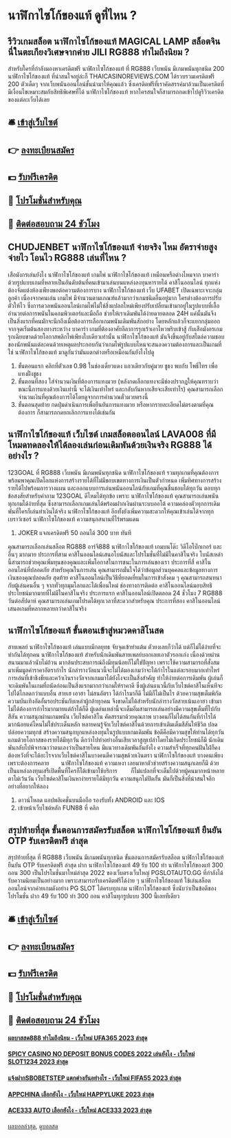 # นาฬิกาไซโก้ของแท้ ดูที่ไหน ?
## รีวิวเกมสล็อต นาฬิกาไซโก้ของแท้ MAGICAL LAMP สล็อตจินนี่ในตะเกียงวิเศษจากค่าย JILI RG888 ทำไมถึงนิยม ?
สำหรับใครที่กำลังมองหาเครดิตฟรี นาฬิกาไซโก้ของแท้ ที่ RG888 เว็บพนัน มีเกมพนันทุกชนิด 200 นาฬิกาไซโก้ของแท้ ที่น่าสนใจอยู่ล่ะก็ THAICASINOREVIEWS.COM ได้รวบรวมเครดิตฟรี 200 ตัวเด็ดๆ จากเว็บพนันออนไลน์ชั้นนำมาให้คุณแล้ว ซึ่งเครดิตฟรีที่เราคัดสรรค์มาล้วนเป็นเครดิตที่มีเงื่อนไขเหมาะสมกับสิทธิพิเศษที่ได้ นาฬิกาไซโก้ของแท้ หากใครสนใจก็สามารถกดเข้าไปดูรีวิวเครดิตของแต่ละเว็บได้เลย

## 🛎 [เข้าสู่เว็บไซต์](https://bit.ly/3SdLNi2)
## 👉 [ลงทะเบียนสมัคร](https://bit.ly/3SdLNi2)
## 💵 [รับฟรีเครดิต](https://bit.ly/3dyRKHj)
## 👑 [โปรโมชั่นสำหรับคุณ](https://bit.ly/3dyRKHj)
## 📱 [ติดต่อสอบถาม 24 ชัวโมง](https://bit.ly/3dyRKHj)

## CHUDJENBET นาฬิกาไซโก้ของแท้ จ่ายจริง ไหม อัตราจ่ายสูง จ่ายไว โอนไว RG888 เล่นที่ไหน ?
เสือมังกรเล่นยังไง นาฬิกาไซโก้ของแท้ เกมไพ่ นาฬิกาไซโก้ของแท้ เหมือนหรือต่างไหมจาก บาคาร่า ด้วยรูปแบบเกมที่หลายเป็นอันดับต้นที่คนเข้ามาเล่นบนแหล่งลงทุนหารายได้ คาสิโนออนไลน์ ทุกแห่งต้องจัดแต่งห้องเพียงพอต่อความต้องการบาง นาฬิกาไซโก้ของแท้ เว็บ UFABET เปิดเฉพาะเจาะกลุ่มลูกค้า เนื่องจากคนเล่น เกมไพ่ มีจำนวนตามเกณฑ์แล้วมากว่าเกมชนิดอื่นอยู่มาก ใครต่างต้องการปรับตัวให้ไว ซึ่งการดวลพนันออนไลน์เกมไพ่ไม่ใช่สิ่งแปลกใหม่เพียงปรับเปลี่ยนเข้ามาอยู่ในรูปแบบที่เอื้ออำนวยต่อการพนันในคอมพิวเตอร์และมือถือ ช่วยให้เราเดิมพันได้ง่ายดายตลอด 24H แค่นั้นมันจึงเป็นสิ่งแรกที่คนมักจะนึกถึงเมื่อต้องการเลือกเกมพนันเดิมพันสักอย่าง โดยหลักแล้วก็จะแยกกลุ่มออกจากจุดเริ่มต้นสองทางระหว่าง บาคาร่า เกมที่ต้องอาศัยลีลาการรุกเร้าเอาไหวพริบเข้าสู้ กับเสือมังกรเกมรุกเฉียบขาดด้วยโอกาสพลิกไพ่เพียงใบเดียวเท่านั้น นาฬิกาไซโก้ของแท้ มันจึงขึ้นอยู่กับสไตล์ความชอบของนักพนันแต่ละคนด้วยเหตุผลประกอบกันว่าเกมไพ่รูปแบบไหนจะสนองความต้องการและเป็นเกมที่ใช่ นาฬิกาไซโก้ของแท้ มาดูกันว่ามันแตกต่างหรือเหมือนกันยังไงไปดู
1. ขั้นตอนแรก คลิกที่ตัวเลข 0.98 ในช่องเดี่ยวแดง แถวเดียวกับคู่มวย ชูธง พบกับ โพธิ์ไทร เพื่อแทงฝั่งชูธง
2. ขั้นตอนที่สอง ใส่จำนวนเงินที่ต้องการแทงมวย (หลังกดเลือกแทงจะมีช่องปรากฏให้คุณทราบว่า ขณะนี้การแทงด้วยเงินเท่านี้ จะได้เงินเท่าไหร่ และกลับกันหากเสียจะเสียเท่าไร) คุณสามารถเลือกจำนวนเงินที่คุณต้องการได้โดยดูจากการคำนวณตั๋วมวยตรงนี้
3. ขั้นตอนสุดท้าย กดปุ่มดำเนินการเพื่อยืนยันการแทงมวย หรือหากรายละเอียดไม่ตรงตามที่คุณต้องการ ก็สามารถกดยกเลิกการแทงได้เช่นกัน

## นาฬิกาไซโก้ของแท้ เว็บไซต์ เกมสล็อตออนไลน์ LAVA008 ที่มีโหมดทดลองให้ได้ลองเล่นก่อนเดิมพันด้วยเงินจริง RG888 ได้อย่างไร ?
123GOAL ที่ RG888 เว็บพนัน มีเกมพนันทุกชนิด นาฬิกาไซโก้ของแท้ รวมทุกเกมที่คุณต้องการ พร้อมพาคุณเปิดโลกแห่งการสร้างรายได้ที่ไม่มีขอบเขตทางการเงินเป็นตัวกำหนด เพิ่มทิศทางการสร้างรายได้ไปพร้อมการวางแผน และออกแบบการเล่นพนันออนไลน์กับเกมที่คุณชื่นชอบได้ทุกวัน ตอบทุกข้อสงสัยสำหรับคำถาม 123GOAL ดีไหมได้ทุกข้อ เพราะ นาฬิกาไซโก้ของแท้ คุณสามารถเล่นพนันทุกเกมได้ง่ายที่สุด ซึ่งสามารถเลือกเกมเล่นได้พร้อมฝากเงินผ่านระบบออโต้ ความคล่องตัวทุกการเดิมพันที่ใครก็เล่นทำเงินได้จริง นาฬิกาไซโก้ของแท้ อีกทั้งยังเพิ่มความสะดวกให้คุณเข้าเล่นได้จากทุกเบราว์เซอร์ นาฬิกาไซโก้ของแท้ ความสนุกสนานที่ไร้พรมแดน
1. JOKER แจกเครดิตฟรี 50 ถอนได้ 300 บาท ทันที

คุณสามารถเลือกเล่นสล็อต RG888 อาร์จี888 นาฬิกาไซโก้ของแท้ เกมบนโต๊ะ วิดีโอโป๊กเกอร์ และอื่นๆ มากมาย ประการที่สาม คาสิโนออนไลน์เสนอโบนัสและโปรโมชั่นที่ไม่มีในคาสิโนจริง โบนัสเหล่านี้สามารถช่วยคุณเพิ่มทุนของคุณและเพิ่มโอกาสในการชนะในการเล่นของเรา
ประการที่สี่ คาสิโนออนไลน์ที่ปลอดภัย สำหรับคุณในการเล่น คุณสามารถมั่นใจได้ว่าข้อมูลส่วนบุคคลและข้อมูลทางการเงินของคุณปลอดภัย สุดท้าย คาสิโนออนไลน์เป็นวิธีที่ยอดเยี่ยมในการเข้าสังคม ๆ คุณสามารถสนทนากับผู้เล่นคนอื่น ๆ จากทั่วทุกมุมโลกและได้เพื่อนใหม่
ช่องทางการติดต่อ
คาสิโนออนไลน์มอบสิทธิประโยชน์มากมายที่ไม่มีในคาสิโนจริง ประการแรก คาสิโนออนไลน์เปิดตลอด 24 ชั่วโมง 7 RG888 วันต่อสัปดาห์ คุณสามารถเล่นเกมโปรดได้ทุกเวลาที่สะดวกสำหรับคุณ ประการที่สอง คาสิโนออนไลน์เสนอเกมที่หลากหลายกว่าคาสิโนจริง

## นาฬิกาไซโก้ของแท้ ขั้นตอนเข้าสู่หมวดคาสิโนสด
สายเพลย์ นาฬิกาไซโก้ของแท้ เล่นแบบมีกลยุทธ จับจุดเข้าทำแต้ม ตัวยงเลยก็ว่าได้ แต่ก็ไม่ได้ง่ายที่จะทำกันได้ทุกคน นาฬิกาไซโก้ของแท้ สำหรับนักเดิมพันสายเพลย์บอกเลยเอาตัวรอกเก่ง เนื่องด้วยผ่านสนามมาแล้วนับไม่ถ้วน มากล้นประสบการณ์ถึงมีทุนน้อยก็ไม่ใช่ปัญหา เพราะใช้ความสามารถที่สั่งสมมาเพิ่มมูลค่าราคาอัตรากำไร นักล่ารางวัลแนวนี้จะไม่ได้มองเกมว่าจะได้กำไรในแต่ละรอบมากเท่าไหร่ การเล่นที่เข้าชิงชัยและคว้าเงินรางวัลจากเกมมาได้ยังไงจะเป็นสิ่งสำคัญ ทำให้ง่ายต่อการเดิมพัน ผู้เล่นก็จะเดิมพันในเกมที่ถนัดก่อนเป็นสิ่งแรกมากกว่าเกมให้ราคาดี ซึ่งผู้เล่นแนวนี้กับเว็บไซต์คาสิโนเห็นทีจะไปได้ไกลดกว่าแบบอื่น
สายเฮ เอาฮา ไม่สนอัตรา ได้กำไรมาก็ดี ไม่มีก็ไม่เป็นไร ด้วยความสุขเต็มพิกัด ความบันเทิงอัดอั้นรอประชันกับเหล่าผู้กล้าทุกคน จึงขาดไม่ได้สำหรับนักล่ารางวัลสายเน้นเอาฮา เข้ามาไม่ได้ต้องการกำไรมากมายแต่ถ้าได้ก็ดี ผู้เดล่นเหล่านี้จะเต็มอิ่มสามารถเล่นอย่างมีความสุขเต็มที่ไปกับสีสัน ความสนุกผ่านเกมพนัน เว็บไซต์คาสิโน คัดสรรมาด้วยคุณภาพ บางคนก็ไม่ได้สนกันที่กำไรได้มากน้อยแค่ไหนไม่ใช่ประเด็นหลัก หลายคนรู้จักเว็บไซต์คาสิโนด้วยการเข้าเติมเต็มสีสันให้ชีวิต ปลดปล่อยความทุกข์ สร้างความสนุกบุกแหล่งลงทุนในรูปแบบเกมเดิมพัน ข้อดีคือมีความสุขให้ท่านได้ทุกวัน แถมด้วยโอกาสของรายได้มีทุกวัน ดีกว่าไปทำอย่างอื่นเสียเวลาสูญเปล่าโดยไม่เกิดประโยชน์ก็มี
นักเดิมพันกลับไปพิจารณาว่าตนเองว่าเป็นสายไหน มีแนวทางเดิมพันกันยังไง ความสำเร็จที่ทุกคนฝันใฝ่ก็คงต้องหวังที่จะได้อะไรจากเว็บไซต์คาสิโนบางคนตีความสุขด้วยเงินตรา นาฬิกาไซโก้ของแท้ บางคนเพียงเพราะต้องการคลาย       นาฬิกาไซโก้ของแท้ ความเหงา เลยมาหาตัวช่วยสร้างความสนุกเลยก็มี ด้วยเป็นแหล่งลงทุนเสรีเปิดพื้นที่ใครก็ได้เข้ามาใช้บริการ        ก็ไม่แปลกที่จะเต็มไปด้วยผู้คนมากหน้าหลายตาไม่เว้นวัน เว็บไซต์คาสิโนเงินหาง่ายรายได้มีทุกวัน ความสนุกไม่ปิดกั้น มันก็เป็นสิ่งที่น่าสนใจอีกอย่างที่อยากให้ลอง
1. ดาวน์โหลด แอปพลิเคชั่นบนมือถือ รองรับทั้ง ANDROID และ IOS
2. เข้าหน้าเว็บไซต์หลัก FUN88 ที่ คลิก

## สรุปท้ายที่สุด ขั้นตอนการสมัครรับสล็อต นาฬิกาไซโก้ของแท้ ยืนยัน OTP รับเครดิตฟรี ล่าสุด
สรุปท้ายที่สุด ที่ RG888 เว็บพนัน มีเกมพนันทุกชนิด ขั้นตอนการสมัครรับสล็อต นาฬิกาไซโก้ของแท้ ยืนยัน OTP รับเครดิตฟรี ล่าสุด ฝาก นาฬิกาไซโก้ของแท้ 49 รับ 100 ทํา นาฬิกาไซโก้ของแท้ 300 ถอน 300 เป็นโปรโมชั่นมาใหม่ล่าสุด 2022 ของเว็บตรงเว็บใหญ่ PGSLOTAUTO.GG ที่กำลังได้รับความนิยมเป็นอย่างมาก เพราะสามารถรับเครดิตฟรีได้ง่าย ๆ นาฬิกาไซโก้ของแท้ ใช้เล่นสล็อตออนไลน์จากค่ายเกมดังอย่าง PG SLOT ได้ครบทุกเกม นาฬิกาไซโก้ของแท้ ซึ่งนับว่าเป็นข้อดีของโปรโมชั่น ฝาก 49 รับ 100 ทํา 300 ถอน คาสิโนทุกรูปแบบ 300 นี้เลยทีเดียว

## 🛎 [เข้าสู่เว็บไซต์](https://bit.ly/3SdLNi2)
## 👉 [ลงทะเบียนสมัคร](https://bit.ly/3SdLNi2)
## 💵 [รับฟรีเครดิต](https://bit.ly/3dyRKHj)
## 👑 [โปรโมชั่นสำหรับคุณ](https://bit.ly/3dyRKHj)
## 📱 [ติดต่อสอบถาม 24 ชัวโมง](https://bit.ly/3dyRKHj)

#### [ผลบาสสด888 ทำไมถึงนิยม - เว็บใหม่ UFA365 2023 ล่าสุด](https://atom.io/themes/ผลบาสสด888%20ทำไมถึงนิยม%20-%20เว็บใหม่%20ufa365%202023%20ล่าสุด)
#### [SPICY CASINO NO DEPOSIT BONUS CODES 2022 เล่นยังไง - เว็บใหม่ SLOT1234 2023 ล่าสุด](https://atom.io/themes/spicy%20casino%20no%20deposit%20bonus%20codes%202022%20เล่นยังไง%20-%20เว็บใหม่%20slot1234%202023%20ล่าสุด)
#### [แจ้งฝากSBOBETSTEP แตกต่างกันอย่างไร - เว็บใหม่ FIFA55 2023 ล่าสุด](https://atom.io/themes/แจ้งฝากsbobetstep%20แตกต่างกันอย่างไร%20-%20เว็บใหม่%20fifa55%202023%20ล่าสุด)
#### [APPCHINA เลือกยังไง - เว็บใหม่ HAPPYLUKE 2023 ล่าสุด](https://atom.io/themes/appchina%20เลือกยังไง%20-%20เว็บใหม่%20happyluke%202023%20ล่าสุด)
#### [ACE333 AUTO เลือกยังไง - เว็บใหม่ ACE333 2023 ล่าสุด](https://atom.io/themes/ace333%20auto%20เลือกยังไง%20-%20เว็บใหม่%20ace333%202023%20ล่าสุด)

[ผลบอลล่าสุด](https://siamsport.tv "ผลบอลล่าสุด"), [ดูบอลสด](https://siamsport.tv/ดูบอลสด "ดูบอลสด")